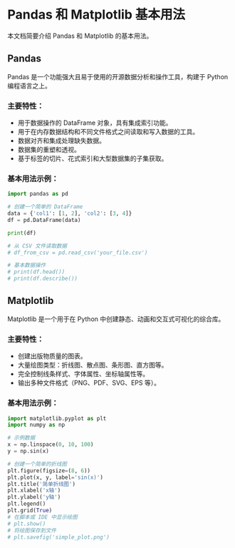 # Pandas 和 Matplotlib 基本用法

本文档简要介绍 Pandas 和 Matplotlib 的基本用法。

## Pandas

Pandas 是一个功能强大且易于使用的开源数据分析和操作工具，构建于 Python 编程语言之上。

### 主要特性：
- 用于数据操作的 DataFrame 对象，具有集成索引功能。
- 用于在内存数据结构和不同文件格式之间读取和写入数据的工具。
- 数据对齐和集成处理缺失数据。
- 数据集的重塑和透视。
- 基于标签的切片、花式索引和大型数据集的子集获取。

### 基本用法示例：

```python
import pandas as pd

# 创建一个简单的 DataFrame
data = {'col1': [1, 2], 'col2': [3, 4]}
df = pd.DataFrame(data)

print(df)

# 从 CSV 文件读取数据
# df_from_csv = pd.read_csv('your_file.csv')

# 基本数据操作
# print(df.head())
# print(df.describe())
```

## Matplotlib

Matplotlib 是一个用于在 Python 中创建静态、动画和交互式可视化的综合库。

### 主要特性：
- 创建出版物质量的图表。
- 大量绘图类型：折线图、散点图、条形图、直方图等。
- 完全控制线条样式、字体属性、坐标轴属性等。
- 输出多种文件格式（PNG、PDF、SVG、EPS 等）。

### 基本用法示例：

```python
import matplotlib.pyplot as plt
import numpy as np

# 示例数据
x = np.linspace(0, 10, 100)
y = np.sin(x)

# 创建一个简单的折线图
plt.figure(figsize=(8, 6))
plt.plot(x, y, label='sin(x)')
plt.title('简单折线图')
plt.xlabel('x轴')
plt.ylabel('y轴')
plt.legend()
plt.grid(True)
# 在脚本或 IDE 中显示绘图
# plt.show()
# 将绘图保存到文件
# plt.savefig('simple_plot.png')
```
